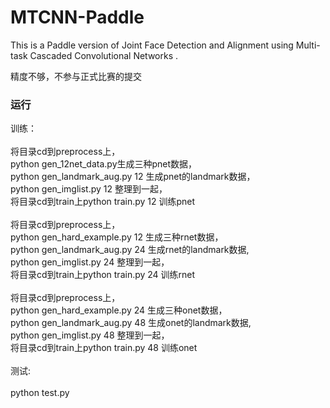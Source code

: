 # MTCNN-Paddle
This is a Paddle version of Joint Face Detection and Alignment using Multi-task Cascaded Convolutional Networks .

精度不够，不参与正式比赛的提交

### 运行
训练：<br><br>
将目录cd到preprocess上，<br>
python gen_12net_data.py生成三种pnet数据，<br>
python gen_landmark_aug.py 12 生成pnet的landmark数据，<br>
python gen_imglist.py 12 整理到一起，<br>
将目录cd到train上python train.py 12 训练pnet<br><br>
将目录cd到preprocess上，<br>
python gen_hard_example.py 12 生成三种rnet数据，<br>
python gen_landmark_aug.py 24 生成rnet的landmark数据,<br>
python gen_imglist.py 24 整理到一起，<br>
将目录cd到train上python train.py 24 训练rnet<br><br>
将目录cd到preprocess上，<br>
python gen_hard_example.py 24 生成三种onet数据，<br>
python gen_landmark_aug.py 48 生成onet的landmark数据,<br>
python gen_imglist.py 48 整理到一起，<br>
将目录cd到train上python train.py 48 训练onet<br><br>
测试:<br><br>
python test.py<br>

